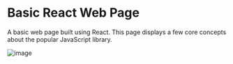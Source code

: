 # Basic React Web Page

A basic web page built using React. This page displays a few core concepts about the popular JavaScript library.

![image](https://github.com/stephenkettley/basic-react-website/assets/109079565/c9b642fb-de2f-41b6-8196-fac3b227e738)


